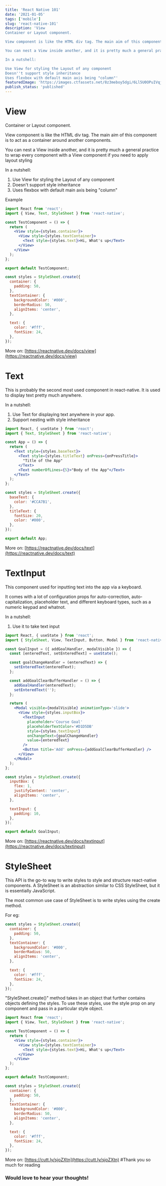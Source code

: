 ```yaml
---
title: 'React Native 101'
date: '2021-01-05'
tags: ['mobile']
slug: 'react-native-101'
description: 'View
Container or Layout component.

View component is like the HTML div tag. The main aim of this component is to act as a container around another components.

You can nest a View inside another, and it is pretty much a general practice to wrap every component with a View component if you need to apply layout styling

In a nutshell:

Use View for styling the Layout of any component
Doesn''t support style inheritance
Uses flexbox with default main axis being "column"'
featuredImage: 'https://images.ctfassets.net/8z3meboy5dgi/6Ll5U0OPuIVqjDMNkKW9sl/556603bcfe3d64da23868ce840384bce/carbon.png'
publish_status: 'published'
---
```


# View

Container or Layout component.

View component is like the HTML div tag. The main aim of this component is to act as a container around another components.

You can nest a View inside another, and it is pretty much a general practice to wrap every component with a View component if you need to apply layout styling

In a nutshell:

1. Use View for styling the Layout of any component
2. Doesn't support style inheritance
3. Uses flexbox with default main axis being "column"

Example

```jsx
import React from 'react';
import { View, Text, StyleSheet } from 'react-native';

const TestComponent = () => {
  return (
    <View style={styles.container}>
      <View style={styles.textContainer}>
        <Text style={styles.text}>Hi, What's up</Text>
      </View>
    </View>
  );
};

export default TestComponent;

const styles = StyleSheet.create({
  container: {
    padding: 50,
  },
  textContainer: {
    backgroundColor: '#000',
    borderRadius: 50,
    alignItems: 'center',
  },

  text: {
    color: '#fff',
    fontSize: 24,
  },
});
```

More on: [https://reactnative.dev/docs/view](https://reactnative.dev/docs/view)

# Text

This is probably the second most used component in react-native. It is used to display text pretty much anywhere.

In a nutshell:

1. Use Text for displaying text anywhere in your app.
2. Support nesting with style inheritance

```jsx
import React, { useState } from 'react';
import { Text, StyleSheet } from 'react-native';

const App = () => {
  return (
    <Text style={styles.baseText}>
      <Text style={styles.titleText} onPress={onPressTitle}>
        "Title of the App"
      </Text>
      <Text numberOfLines={5}>"Body of the App"</Text>
    </Text>
  );
};

const styles = StyleSheet.create({
  baseText: {
    color: '#CCA7B1',
  },
  titleText: {
    fontSize: 20,
    color: '#000',
  },
});

export default App;
```

More on: [https://reactnative.dev/docs/text](https://reactnative.dev/docs/text)

# TextInput

This component used for inputting text into the app via a keyboard.

It comes with a lot of configuration props for auto-correction, auto-capitalization, placeholder text, and different keyboard types, such as a numeric keypad and whatnot.

In a nutshell:

1. Use it to take text input

```jsx
import React, { useState } from 'react';
import { StyleSheet, View, TextInput, Button, Modal } from 'react-native';

const GoalInput = ({ addGoalHandler, modalVisible }) => {
  const [enteredText, setEnteredText] = useState();

  const goalChangeHandler = (enteredText) => {
    setEnteredText(enteredText);
  };

  const addGoalClearBufferHandler = () => {
    addGoalHandler(enteredText);
    setEnteredText('');
  };

  return (
    <Modal visible={modalVisible} animationType='slide'>
      <View style={styles.inputBox}>
        <TextInput
          placeholder='Course Goal'
          placeholderTextColor='#D1D5DB'
          style={styles.textInput}
          onChangeText={goalChangeHandler}
          value={enteredText}
        />
        <Button title='Add' onPress={addGoalClearBufferHandler} />
      </View>
    </Modal>
  );
};

const styles = StyleSheet.create({
  inputBox: {
    flex: 1,
    justifyContent: 'center',
    alignItems: 'center',
  },

  textInput: {
    padding: 10,
  },
});

export default GoalInput;
```

More on: [https://reactnative.dev/docs/textinput](https://reactnative.dev/docs/textinput)

# StyleSheet

This API is the go-to way to write styles to style and structure react-native components. A StyleSheet is an abstraction similar to CSS StyleSheet, but it is essentially JavaScript.

The most common use case of StyleSheet is to write styles using the create method.

For eg:

```jsx
const styles = StyleSheet.create({
  container: {
    padding: 50,
  },
  textContainer: {
    backgroundColor: '#000',
    borderRadius: 50,
    alignItems: 'center',
  },

  text: {
    color: '#fff',
    fontSize: 24,
  },
});
```

"StyleSheet.create()" method takes in an object that further contains objects defining the styles.
To use these styles, use the style prop on any component and pass in a particular style object.

```jsx
import React from 'react';
import { View, Text, StyleSheet } from 'react-native';

const TestComponent = () => {
  return (
    <View style={styles.container}>
      <View style={styles.textContainer}>
        <Text style={styles.text}>Hi, What's up</Text>
      </View>
    </View>
  );
};

export default TestComponent;

const styles = StyleSheet.create({
  container: {
    padding: 50,
  },
  textContainer: {
    backgroundColor: '#000',
    borderRadius: 50,
    alignItems: 'center',
  },

  text: {
    color: '#fff',
    fontSize: 24,
  },
});
```

More on: [https://cutt.ly/sjoZXtn](https://cutt.ly/sjoZXtn)
#Thank you so much for reading

### Would love to hear your thoughts!

